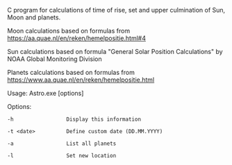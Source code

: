 C program for calculations of time of rise, set and upper culmination of Sun, Moon and planets.

Moon calculations based on formulas from https://aa.quae.nl/en/reken/hemelpositie.html#4

Sun calculations based on formula "General Solar Position Calculations" by NOAA Global Monitoring Division

Planets calculations based on formulas from https://www.aa.quae.nl/en/reken/hemelpositie.html

Usage: Astro.exe [options]

Options:

    -h                 Display this information
  
    -t <date>          Define custom date (DD.MM.YYYY)
  
    -a                 List all planets
  
    -l                 Set new location
